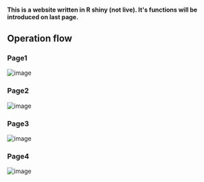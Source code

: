 #### This is a website written in R shiny (not live). It's functions will be introduced on last page.

## Operation flow
### Page1
![image](https://raw.githubusercontent.com/efef31016/subject/main/Statistics%20Computation/%E5%9C%961.png)
### Page2
![image](https://raw.githubusercontent.com/efef31016/subject/main/Statistics%20Computation/%E5%9C%962.png)
### Page3
![image](https://raw.githubusercontent.com/efef31016/subject/main/Statistics%20Computation/%E5%9C%963.png)
### Page4
![image](https://raw.githubusercontent.com/efef31016/subject/main/Statistics%20Computation/%E5%9C%964.png)
